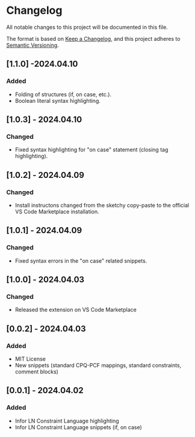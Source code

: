# Changelog

All notable changes to this project will be documented in this file.

The format is based on [Keep a Changelog](https://keepachangelog.com/en/1.1.0/),
and this project adheres to [Semantic Versioning](https://semver.org/spec/v2.0.0.html).

## [1.1.0] -2024.04.10

### Added

- Folding of structures (if, on case, etc.).
- Boolean literal syntax highlighting.

## [1.0.3] - 2024.04.10

### Changed

- Fixed syntax highlighting for "on case" statement (closing tag highlighting).

## [1.0.2] - 2024.04.09

### Changed

- Install instructons changed from the sketchy copy-paste to the official VS Code Marketplace installation.

## [1.0.1] - 2024.04.09

### Changed

- Fixed syntax errors in the "on case" related snippets.

## [1.0.0] - 2024.04.03

### Changed

- Released the extension on VS Code Marketplace

## [0.0.2] - 2024.04.03

### Added

- MIT License
- New snippets (standard CPQ-PCF mappings, standard constraints, comment blocks)

## [0.0.1] - 2024.04.02

### Added

- Infor LN Constraint Language highlighting
- Infor LN Constraint Language snippets (if, on case)
